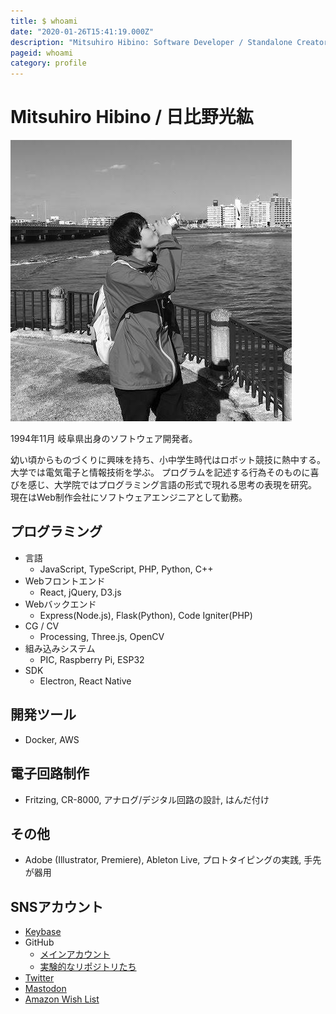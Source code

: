 ```yaml
---
title: $ whoami
date: "2020-01-26T15:41:19.000Z"
description: "Mitsuhiro Hibino: Software Developer / Standalone Creator."
pageid: whoami
category: profile
---
```


# Mitsuhiro Hibino / 日比野光紘

![著者近影](./2018-11.jpg "著者近影")

1994年11月 岐阜県出身のソフトウェア開発者。

幼い頃からものづくりに興味を持ち、小中学生時代はロボット競技に熱中する。大学では電気電子と情報技術を学ぶ。
プログラムを記述する行為そのものに喜びを感じ、大学院ではプログラミング言語の形式で現れる思考の表現を研究。
現在はWeb制作会社にソフトウェアエンジニアとして勤務。

## プログラミング

- 言語
    - JavaScript, TypeScript, PHP, Python, C++
- Webフロントエンド
    - React, jQuery, D3.js
- Webバックエンド
    - Express(Node.js), Flask(Python), Code Igniter(PHP)
- CG / CV
    - Processing, Three.js, OpenCV
- 組み込みシステム
    - PIC, Raspberry Pi, ESP32
- SDK
    - Electron, React Native

## 開発ツール

- Docker, AWS

## 電子回路制作

- Fritzing, CR-8000, アナログ/デジタル回路の設計, はんだ付け

## その他

- Adobe (Illustrator, Premiere), Ableton Live, プロトタイピングの実践, 手先が器用

## SNSアカウント

- [Keybase](https://keybase.io/nasustim)
- GitHub
    - [メインアカウント](https://github.com/nasustim)
    - [実験的なリポジトリたち](https://github.com/playground-nasustim)
- [Twitter](https://twitter.com/nasustim)
- [Mastodon](https://connect.nasustim.com)
- [Amazon Wish List](http://amzn.asia/hHtLxGV)